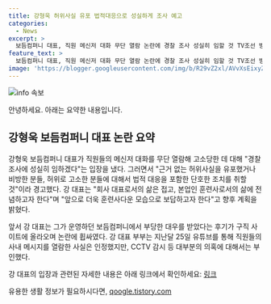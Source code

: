 ```yaml
---
title: 강형욱 허위사실 유포 법적대응으로 성실하게 조사 예고
categories:
  - News
excerpt: >
  보듬컴퍼니 대표, 직원 메신저 대화 무단 열람 논란에 경찰 조사 성실히 임할 것 TV조선 방송화면 캡처를 통해 반려견 훈련사로 유명한 강형욱 보듬컴퍼니 대표가 직원들의 메신저 대화를 무단 열람한 혐의로 고소당한 논란에 대해 입장을 밝혔다. 강 대표는 SNS를 통해 경찰에 신병 사실을 확인했다며 허위사실 유포자에 대해 법적 대응할 것이라 경고했고, 훈련사로서의 삶에 전념할 것이라 밝히며 향후 계획을 밝혔다. 앞서 강 대표 부부는 직원들의 사내 메시지를 열람한 사실은 인정했지만, 다른 의혹은 부인했다.
feature_text: >
  보듬컴퍼니 대표, 직원 메신저 대화 무단 열람 논란에 경찰 조사 성실히 임할 것 TV조선 방송화면 캡처를 통해 반려견 훈련사로 유명한 강형욱 보듬컴퍼니 대표가 직원들의 메신저 대화를 무단 열람한 혐의로 고소당한 논란에 대해 입장을 밝혔다. 강 대표는 SNS를 통해 경찰에 신병 사실을 확인했다며 허위사실 유포자에 대해 법적 대응할 것이라 경고했고, 훈련사로서의 삶에 전념할 것이라 밝히며 향후 계획을 밝혔다. 앞서 강 대표 부부는 직원들의 사내 메시지를 열람한 사실은 인정했지만, 다른 의혹은 부인했다.
image: 'https://blogger.googleusercontent.com/img/b/R29vZ2xl/AVvXsEixyZcFfHzMRdzZMjFBmAUKJYCLCGyLL1o632UiGVXcaFdKo_bkvkuCioo0uUKlGfBVcT3P84aROyZIXSBEx3Aw5nCQ3pTgDom1WDC4m8eifvWiAmWEEVb4x6G_l8C0QH225ldMjyaFvpxGEBGNO37VmDTDMHGhJPq73UglMfDca1-0aw/s1600/blogspot.png'
---
```


<p><img src="https://blogger.googleusercontent.com/img/b/R29vZ2xl/AVvXsEixyZcFfHzMRdzZMjFBmAUKJYCLCGyLL1o632UiGVXcaFdKo_bkvkuCioo0uUKlGfBVcT3P84aROyZIXSBEx3Aw5nCQ3pTgDom1WDC4m8eifvWiAmWEEVb4x6G_l8C0QH225ldMjyaFvpxGEBGNO37VmDTDMHGhJPq73UglMfDca1-0aw/s1600/blogspot.png" alt="info 속보" /></p>

<p>안녕하세요. 아래는 요약한 내용입니다.</p>

<h2 data-ke-size="size26">강형욱 보듬컴퍼니 대표 논란 요약</h2>

<p data-ke-size="size16">강형욱 보듬컴퍼니 대표가 직원들의 메신저 대화를 무단 열람해 고소당한 데 대해 "경찰 조사에 성실히 임하겠다"는 입장을 냈다. 그러면서 "근거 없는 허위사실을 유포했거나 비방한 분들, 허위로 고소한 분들에 대해서 법적 대응을 포함한 단호한 조치를 취할 것"이라 경고했다. 강 대표는 "회사 대표로서의 삶은 접고, 본업인 훈련사로서의 삶에 전념하고자 한다"며 "앞으로 더욱 훈련사다운 모습으로 보답하고자 한다"고 향후 계획을 밝혔다.</p>

<p data-ke-size="size16">앞서 강 대표는 그가 운영하던 보듬컴퍼니에서 부당한 대우를 받았다는 후기가 구직 사이트에 올라오며 논란에 휩싸였다. 강 대표 부부는 지난달 25일 유튜브를 통해 직원들의 사내 메시지를 열람한 사실은 인정했지만, CCTV 감시 등 대부분의 의혹에 대해서는 부인했다.</p>

<p>강 대표의 입장과 관련된 자세한 내용은 아래 링크에서 확인하세요: <a href="https://news.naver.com/main/read.nhn?mode=LSD&mid=sec&sid1=102&oid=437&aid=0000274325">링크</a></p>
유용한 생활 정보가 필요하시다면, <a href="https://qoogle.tistory.com" rel="dofollow">qoogle.tistory.com</a>


